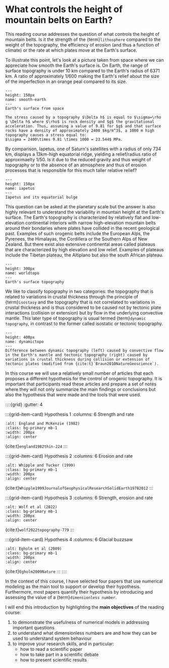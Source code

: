 # What controls the height of mountain belts on Earth?

This reading course addresses the question of what controls the height of mountain belts. Is it the strength of the {term}`lithosphere` compared to the weight of the topography, the efficiency of erosion (and thus a function of climate) or the rate at which plates move at the Earth's surface.

To illustrate this point, let's look at a picture taken from space where we can appreciate how smooth the Earth's surface is. On Earth, the range of surface topography is under 10 km compared to the Earth's radius of 6371 km. A ratio of approximately 1/600 making the Earth's relief about the size of the imperfection in an orange peal compared to its size.

```{figure} images/fromspace.png
---
height: 150px
name: smooth-earth
---
Earth's surface from space
```

```{dropdown} What is the stress caused by 1 km of surface topography?
The stress caused by a topography $\Delta h$ is equal to $\sigma=\rho g \Delta h$ where $\rho$ is rock density and $g$ the gravitational acceleration. Thus, assuming a value of 9.81 for $g$ and that surface rocks have a density of approximately 2400 $kg/m^3$, a 1000 m high topography causes a stress equal to:
$\sigma = 2400\times 9.81 \times 1000 = 23.544$ MPa.
```

By comparison, Iapetus, one of Saturn's satellites with a radius of only 734 km, displays a 13km-high equatorial ridge, yielding a relief/radius ratio of approximaelty 1/50. Is it due to the reduced gravity and thus weight of topography or to the absence of an atmosphere and thus of erosion processes that is responsible for this much taller relative relief?

```{figure} images/iapetus.png
---
height: 150px
name: iapetus
---
Iapetus and its equatorial bulge
```

This question can be asked at the planetary scale but the answer is also highly relevant to understand the variability in mountain height at the Earth's surface. The Earth's topography is characterized by relatively flat and low-elevation continental interiors with narrow high-elevation mountain belts around their bondaries where plates have collided in the recent geological past. Examples of such orogenic belts include the European Alps, the Pyrenees, the Himalayas, the Cordillera or the Southern Alps of New Zealand. But there exist also extensive continental areas called plateaus that are characterized by high elevation and low relief. Examples of plateaus include the Tibetan plateau, the Altiplano but also the south African plateau.

```{figure} images/worldtopo.png
---
height: 300px
name: worldtopo
---
Earth's surface topography
```

We like to classify topography in two categories: the topography that is related to variations in crustal thickness through the principle of {term}`isostasy` and the topography that is not correlated to variations in crustal thickness and is thus considered to be caused not by tectonic plate interactions (collision or extension) but by flow in the underlying convective mantle. This later type of topography is usual termed {term}`dynamic topography`, in contrast to the former called isostatic or tectonic topography.

```{figure} images/dynamictopo.png
---
height: 400px
name: dynamictopo
---
Difference between dynamic topography (left) caused by convective flow in the Earth's mantle and tectonic topography (right) caused by variations in crustal thickness during collision or extension of tectonic plates (modified from {cite:t}`Braun2010NatureGeoscience`).
```

In this course we will use a relatively small number of articles that each proposes a different hypothesis for the control of orogenic topography. It is important that participants read these articles and prepare a set of notes where they will not only summarize the main findings or conclusions but also the hypothesis that were made and the tools that were used.

::::{grid}
:gutter: 4

:::{grid-item-card} Hypothesis 1
:columns: 6
Strength and rate
```{image} images/england-mckenzie.png
:alt: England and McKenzie (1982)
:class: bg-primary mb-1
:width: 200px
:align: center
```
{cite:t}`england1982thin-224`
:::

:::{grid-item-card} Hypothesis 2
:columns: 6
Erosion and rate
```{image} images/whipple-tucker.png
:alt: Whipple and Tucker (1999)
:class: bg-primary mb-1
:width: 200px
:align: center
```
{cite:t}`Whipple1999JournalofGeophysicalResearchSolidEarth19782012`
:::

:::{grid-item-card} Hypothesis 3
:columns: 6
Strength, erosion and rate
```{image} images/wolfetal.png
:alt: Wolf et al (2022)
:class: bg-primary mb-1
:width: 200px
:align: center
```
{cite:t}`wolf2022topography-779`
:::

:::{grid-item-card} Hypothesis 4
:columns: 6
Glacial buzzsaw
```{image} images/egholmetal2009.png
:alt: Egholm et al (2009)
:class: bg-primary mb-1
:width: 200px
:align: center
```
{cite:t}`Egholm2009Nature`
:::
::::

In the context of this course, I have selected four papers that use numerical modeling as the main tool to support or develop their hypothesis. Furthermore, most papers quantify their hypothesis by introducing and assessing the value of a {term}`dimensionless number`.

I will end this introduction by highlighting the **main objectives** of the reading course:
1. to demonstrate the usefulness of numerical models in addressing important questions
2. to understand what dimensionless numbers are and how they can be used to understand system behaviour
3. to improve your research skills, and in particular:
	* how to read a scientific paper
	* how to take part in a scientific debate
	* how to present scientific results
